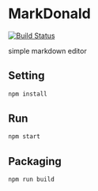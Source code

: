 # MarkDonald

[![Build Status](https://travis-ci.org/ryutoyasugi/MarkDonald.svg?branch=master)](https://travis-ci.org/ryutoyasugi/MarkDonald)

simple markdown editor

## Setting

```sh
npm install
```

## Run

```sh
npm start
```

## Packaging

```sh
npm run build
```
